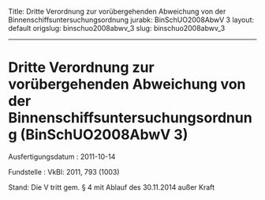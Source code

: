 Title: Dritte Verordnung zur vorübergehenden Abweichung von der Binnenschiffsuntersuchungsordnung
jurabk: BinSchUO2008AbwV 3
layout: default
origslug: binschuo2008abwv_3
slug: binschuo2008abwv_3

---

# Dritte Verordnung zur vorübergehenden Abweichung von der Binnenschiffsuntersuchungsordnung (BinSchUO2008AbwV 3)

Ausfertigungsdatum
:   2011-10-14

Fundstelle
:   VkBl: 2011, 793 (1003)

Stand: Die V tritt gem. § 4 mit Ablauf des 30.11.2014 außer Kraft
